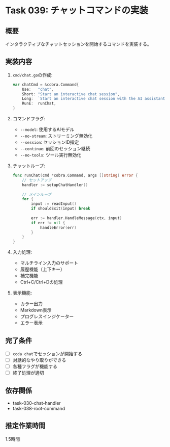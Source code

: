 # Task 039: チャットコマンドの実装

## 概要
インタラクティブなチャットセッションを開始するコマンドを実装する。

## 実装内容
1. `cmd/chat.go`の作成:
   ```go
   var chatCmd = &cobra.Command{
       Use:   "chat",
       Short: "Start an interactive chat session",
       Long:  `Start an interactive chat session with the AI assistant.`,
       RunE:  runChat,
   }
   ```

2. コマンドフラグ:
   - `--model`: 使用するAIモデル
   - `--no-stream`: ストリーミング無効化
   - `--session`: セッションID指定
   - `--continue`: 前回のセッション継続
   - `--no-tools`: ツール実行無効化

3. チャットループ:
   ```go
   func runChat(cmd *cobra.Command, args []string) error {
       // セットアップ
       handler := setupChatHandler()
       
       // メインループ
       for {
           input := readInput()
           if shouldExit(input) break
           
           err := handler.HandleMessage(ctx, input)
           if err != nil {
               handleError(err)
           }
       }
   }
   ```

4. 入力処理:
   - マルチライン入力のサポート
   - 履歴機能（上下キー）
   - 補完機能
   - Ctrl+C/Ctrl+Dの処理

5. 表示機能:
   - カラー出力
   - Markdown表示
   - プログレスインジケーター
   - エラー表示

## 完了条件
- [ ] `coda chat`でセッションが開始する
- [ ] 対話的なやり取りができる
- [ ] 各種フラグが機能する
- [ ] 終了処理が適切

## 依存関係
- task-030-chat-handler
- task-038-root-command

## 推定作業時間
1.5時間